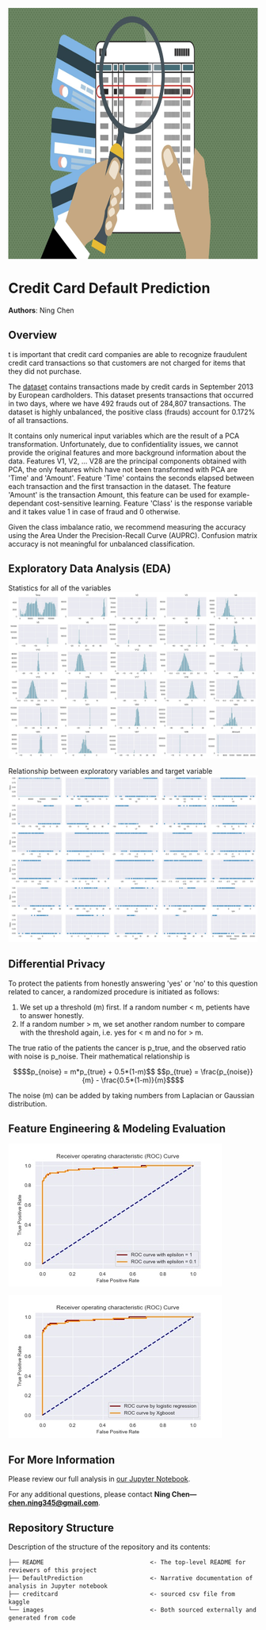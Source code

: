 <p>
<img src="images/cc.jpg" width="900" height="506">
</p>

# Credit Card Default Prediction

**Authors**: Ning Chen

## Overview
t is important that credit card companies are able to recognize fraudulent credit card transactions so that customers are not charged for items that they did not purchase.

The [dataset](https://www.kaggle.com/mlg-ulb/creditcardfraud) contains transactions made by credit cards in September 2013 by European cardholders. This dataset presents transactions that occurred in two days, where we have 492 frauds out of 284,807 transactions. The dataset is highly unbalanced, the positive class (frauds) account for 0.172% of all transactions.

It contains only numerical input variables which are the result of a PCA transformation. Unfortunately, due to confidentiality issues, we cannot provide the original features and more background information about the data. Features V1, V2, ... V28 are the principal components obtained with PCA, the only features which have not been transformed with PCA are 'Time' and 'Amount'. Feature 'Time' contains the seconds elapsed between each transaction and the first transaction in the dataset. The feature 'Amount' is the transaction Amount, this feature can be used for example-dependant cost-sensitive learning. Feature 'Class' is the response variable and it takes value 1 in case of fraud and 0 otherwise.

Given the class imbalance ratio, we recommend measuring the accuracy using the Area Under the Precision-Recall Curve (AUPRC). Confusion matrix accuracy is not meaningful for unbalanced classification.


## Exploratory Data Analysis (EDA)

Statistics for all of the variables
![groupby](/images/overall.jpg)


Relationship between exploratory variables and target variable
![overall](/images/class.jpg)



## Differential Privacy

To protect the patients from honestly answering 'yes' or 'no' to this question related to cancer, a randomized procedure is initiated as follows:

1. We set up a threshold (m) first. If a random number < m, petients have to answer honestly.
2. If a random number > m, we set another random number to compare with the threshold again, i.e. yes for < m and no for > m.

The true ratio of the patients the cancer is p_true, and the observed ratio with noise is p_noise. Their mathematical relationship is 

```math
$$p_{noise} = m*p_{true} + 0.5*(1-m)$$
$$p_{true} = \frac{p_{noise}}{m} - \frac{0.5*(1-m)}{m}$$
```

The noise (m) can be added by taking numbers from Laplacian or Gaussian distribution.





## Feature Engineering & Modeling Evaluation

![Figure](/images/roc_input.jpg)

![Figure](/images/roc_output.jpg)




## For More Information

Please review our full analysis in [our Jupyter Notebook](https://github.com/ghcn345/Credit-Card-Fraud-Detection/blob/master/FraudDetection.ipynb).

For any additional questions, please contact **Ning Chen—chen.ning345@gmail.com**.

## Repository Structure

Description of the structure of the repository and its contents:

```
├── README                              <- The top-level README for reviewers of this project
├── DefaultPrediction                   <- Narrative documentation of analysis in Jupyter notebook
├── creditcard                          <- sourced csv file from kaggle
└── images                              <- Both sourced externally and generated from code

```
